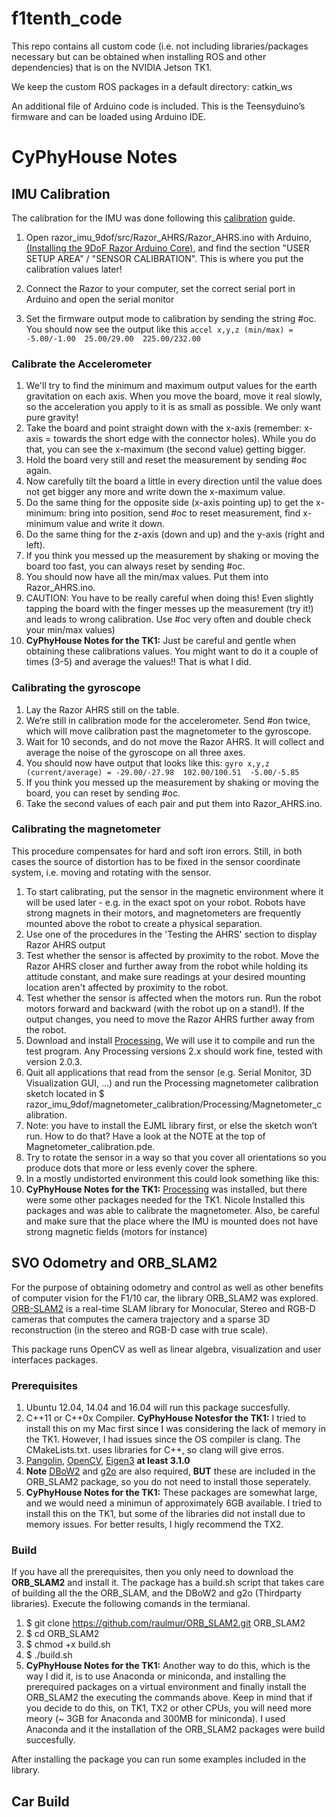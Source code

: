 # f1tenth_code
This repo contains all custom code (i.e. not including libraries/packages necessary but can be obtained when installing ROS and other dependencies) that is on the NVIDIA Jetson TK1.

We keep the custom ROS packages in a default directory: catkin_ws

An additional file of Arduino code is included. This is the Teensyduino’s firmware and can be loaded using Arduino IDE.


# CyPhyHouse Notes


## IMU Calibration

The calibration for the IMU was done following this [calibration](http://wiki.ros.org/razor_imu_9dof#Sensor_Calibration) guide. 

1. Open razor_imu_9dof/src/Razor_AHRS/Razor_AHRS.ino with Arduino, [(Installing the 9DoF Razor Arduino Core)](https://learn.sparkfun.com/tutorials/9dof-razor-imu-m0-hookup-guide?_ga=2.202271377.102418616.1524613608-803068393.1505939054#installing-the-9dof-razor-arduino-core), and find the section "USER SETUP AREA" / "SENSOR CALIBRATION". This is where you put the calibration values later!

2. Connect the Razor to your computer, set the correct serial port in Arduino and open the serial monitor

3. Set the firmware output mode to calibration by sending the string #oc. You should now see the output like this
`accel x,y,z (min/max) = -5.00/-1.00  25.00/29.00  225.00/232.00`

### Calibrate the Accelerometer

1. We'll try to find the minimum and maximum output values for the earth gravitation on each axis. When you move the board, move it real slowly, so the acceleration you apply to it is as small as possible. We only want pure gravity!
2. Take the board and point straight down with the x-axis (remember: x-axis = towards the short edge with the connector holes). While you do that, you can see the x-maximum (the second value) getting bigger.
3. Hold the board very still and reset the measurement by sending #oc again.
4. Now carefully tilt the board a little in every direction until the value does not get bigger any more and write down the x-maximum value.
5. Do the same thing for the opposite side (x-axis pointing up) to get the x-minimum: bring into position, send #oc to reset measurement, find x-minimum value and write it down.
6. Do the same thing for the z-axis (down and up) and the y-axis (right and left).
7. If you think you messed up the measurement by shaking or moving the board too fast, you can always reset by sending #oc.
8. You should now have all the min/max values. Put them into Razor_AHRS.ino.
9. CAUTION: You have to be really careful when doing this! Even slightly tapping the board with the finger messes up the measurement (try it!) and leads to wrong calibration. Use #oc very often and double check your min/max values)
10. **CyPhyHouse Notes for the TK1:** Just be careful and gentle when obtaining these calibrations values. You might want to do it a couple of times (3-5) and average the values!! That is what I did. 

### Calibrating the gyroscope

1. Lay the Razor AHRS still on the table.
2. We’re still in calibration mode for the accelerometer. Send #on twice, which will move calibration past the magnetometer to the gyroscope.
3. Wait for 10 seconds, and do not move the Razor AHRS. It will collect and average the noise of the gyroscope on all three axes.
4. You should now have output that looks like this:
`gyro x,y,z (current/average) = -29.00/-27.98  102.00/100.51  -5.00/-5.85`
5. If you think you messed up the measurement by shaking or moving the board, you can reset by sending #oc.
6. Take the second values of each pair and put them into Razor_AHRS.ino.

### Calibrating the magnetometer

This procedure compensates for hard and soft iron errors. Still, in both cases the source of distortion has to be fixed in the sensor coordinate system, i.e. moving and rotating with the sensor.

1. To start calibrating, put the sensor in the magnetic environment where it will be used later - e.g. in the exact spot on your robot. Robots have strong magnets in their motors, and magnetometers are frequently mounted above the robot to create a physical separation.
2. Use one of the procedures in the 'Testing the AHRS' section to display Razor AHRS output
3. Test whether the sensor is affected by proximity to the robot. Move the Razor AHRS closer and further away from the robot while holding its attitude constant, and make sure readings at your desired mounting location aren't affected by proximity to the robot.
4. Test whether the sensor is affected when the motors run. Run the robot motors forward and backward (with the robot up on a stand!). If the output changes, you need to move the Razor AHRS further away from the robot.
5. Download and install [Processing.](https://processing.org) We will use it to compile and run the test program. Any Processing versions 2.x should work fine, tested with version 2.0.3.
6. Quit all applications that read from the sensor (e.g. Serial Monitor, 3D Visualization GUI, …) and run the Processing magnetometer calibration sketch located in $ razor_imu_9dof/magnetometer_calibration/Processing/Magnetometer_calibration.
7. Note: you have to install the EJML library first, or else the sketch won’t run. How to do that? Have a look at the NOTE at the top of Magnetometer_calibration.pde.
8. Try to rotate the sensor in a way so that you cover all orientations so you produce dots that more or less evenly cover the sphere.
9. In a mostly undistorted environment this could look something like this:
10. **CyPhyHouse Notes for the TK1:**  [Processing](https://processing.org) was installed, but there were some other packages needed for the TK1. Nicole Installed this packages and was able to calibrate the magnetometer.
Also, be careful and make sure that the place where the IMU is mounted does not have strong magnetic fields (motors for instance)


## SVO Odometry and ORB_SLAM2

For the purpose of obtaining odometry and control as well as other benefits of computer vision for the F1/10 car, the library ORB_SLAM2 was explored. [ORB-SLAM2](https://github.com/raulmur/ORB_SLAM2) is a real-time SLAM library for Monocular, Stereo and RGB-D cameras that computes the camera trajectory and a sparse 3D reconstruction (in the stereo and RGB-D case with true scale).

This package runs OpenCV as well as linear algebra, visualization and user interfaces packages. 

### Prerequisites

1. Ubuntu 12.04, 14.04 and 16.04 will run this package succesfully.
2. C++11 or C++0x Compiler. **CyPhyHouse Notesfor the TK1:** I tried to install this on my Mac first since I was considering the lack of memory in the TK1. However, I had issues since the OS compiler is clang. The CMakeLists.txt. uses libraries for C++, so clang will give erros.
3. [Pangolin](https://github.com/stevenlovegrove/Pangolin), [OpenCV](https://opencv.org), [Eigen3](http://eigen.tuxfamily.org/index.php?title=Main_Page) **at least 3.1.0**
4. **Note** [DBoW2](https://github.com/dorian3d/DBoW2) and [g2o](https://github.com/RainerKuemmerle/g2o) are also required, **BUT** these are included in the ORB_SLAM2 package, so you do not need to install those seperately.
5. **CyPhyHouse Notes for the TK1:** These packages are somewhat large, and we would need a minimun of approximately 6GB available. I tried to install this on the TK1, but some of the libraries did not install due to memory issues. For better results, I higly recommend the TX2.

### Build
If you have all the prerequisites, then you only need to download the **ORB_SLAM2** and install it. The package has a build.sh script that takes care of building all the the ORB_SLAM, and the DBoW2 and g2o (Thirdparty libraries). Execute the following comands in the termianal.

1. $ git clone https://github.com/raulmur/ORB_SLAM2.git ORB_SLAM2
2. $ cd ORB_SLAM2
3. $ chmod +x build.sh
4. $ ./build.sh
5. **CyPhyHouse Notes for the TK1:**  Another way to do this, which is the way I did it, is to use Anaconda or miniconda, and installing the prerequired packages on a virtual environment and finally install the ORB_SLAM2 the executing the commands above. Keep in mind that if you decide to do this, on TK1, TX2 or other CPUs, you will need more meory (~ 3GB for Anaconda and 300MB for miniconda). I used Anaconda and it the installation of the ORB_SLAM2 packages were build succesfully. 

After installing the package you can run some examples included in the library.

## Car Build

